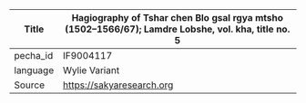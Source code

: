 |Title | Hagiography of Tshar chen Blo gsal rgya mtsho (1502–1566/67); Lamdre Lobshe, vol. kha, title no. 5 
| --- | --- 
|pecha_id | IF9004117
|language | Wylie Variant
|Source | https://sakyaresearch.org
